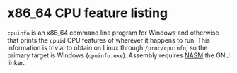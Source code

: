 # x86_64 CPU feature listing

`cpuinfo` is an x86_64 command line program for Windows and otherwise
that prints the `cpuid` CPU features of wherever it happens to run.
This information is trivial to obtain on Linux through
`/proc/cpuinfo`, so the primary target is Windows (`cpuinfo.exe`).
Assembly requires [NASM][nasm] the GNU linker.

[nasm]: http://www.nasm.us/
